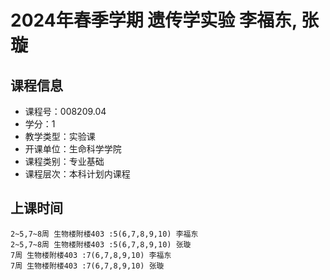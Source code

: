 # 2024年春季学期 遗传学实验 李福东, 张璇






## 课程信息

- 课程号：008209.04
- 学分：1
- 教学类型：实验课
- 开课单位：生命科学学院
- 课程类别：专业基础
- 课程层次：本科计划内课程

## 上课时间

```
2~5,7~8周 生物楼附楼403 :5(6,7,8,9,10) 李福东
2~5,7~8周 生物楼附楼403 :5(6,7,8,9,10) 张璇
7周 生物楼附楼403 :7(6,7,8,9,10) 李福东
7周 生物楼附楼403 :7(6,7,8,9,10) 张璇
```

